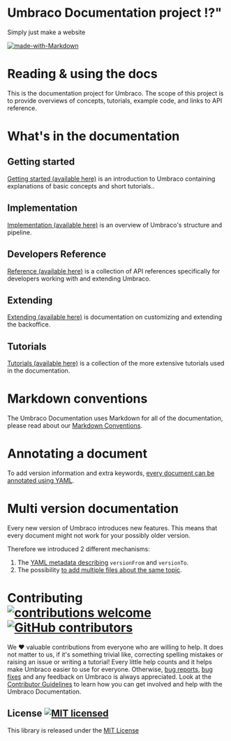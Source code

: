 # Umbraco Documentation project !?"
Simply just make a website


 [![made-with-Markdown](https://img.shields.io/badge/Made%20with-Markdown-1f425f.svg)](http://commonmark.org)
 
# Reading & using the docs
This is the documentation project for Umbraco. The scope of this project is to provide overviews of concepts, tutorials, example code, and links to API reference.

# What's in the documentation

## Getting started
[Getting started (available here)](Getting-Started/) is an introduction to Umbraco containing explanations of basic concepts and short tutorials..

## Implementation
[Implementation (available here)](Implementation/) is an overview of Umbraco's structure and pipeline.

## Developers Reference
[Reference (available here)](Reference/index.md) is a collection of API references specifically for developers working with and extending Umbraco.

## Extending
[Extending (available here)](Extending/) is documentation on customizing and extending the backoffice.

## Tutorials
[Tutorials (available here)](Tutorials/) is a collection of the more extensive tutorials used in the documentation.

# Markdown conventions
The Umbraco Documentation uses Markdown for all of the documentation, please read about our [Markdown Conventions](Contribute/Markdown-Conventions/).

# Annotating a document

To add version information and extra keywords, [every document can be annotated using YAML](Contribute/adding-metadata.md). 

# Multi version documentation
Every new version of Umbraco introduces new features. This means that every document might not work for your possibly older version.

Therefore we introduced 2 different mechanisms:
1. The [YAML metadata describing](Contribute/adding-metadata.md) `versionFrom` and `versionTo`.
2. The possibility [to add multiple files about the same topic](Contribute/file-naming-conventions.md).

# Contributing [![contributions welcome](https://img.shields.io/badge/contributions-welcome-brightgreen.svg?style=flat)](https://github.com/umbraco/UmbracoDocs/issues) [![GitHub contributors](https://img.shields.io/github/contributors/umbraco/UmbracoDocs.svg)](https://GitHub.com/umbraco/UmbracoDocsgraphs/contributors/)
We :heart: valuable contributions from everyone who are willing to help. It does not matter to us, if it's something trivial like, correcting spelling mistakes or raising an issue or writing a tutorial! Every little help counts and it helps make Umbraco easier to use for everyone.
Otherwise, [bug reports](https://github.com/umbraco/UmbracoDocs/issues/), [bug fixes](https://github.com/umbraco/UmbracoDocs/pulls) and any feedback on Umbraco is always appreciated.
Look at the [Contributor Guidelines](CONTRIBUTING.md) to learn how you can get involved and help with the Umbraco Documentation.
## License [![MIT licensed](https://img.shields.io/badge/license-MIT-blue.svg)](./LICENSE)
This library is released under the [MIT License](license)
